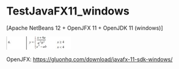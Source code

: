 # TestJavaFX11_windows
[Apache NetBeans 12 + OpenJFX 11 + OpenJDK 11 (windows)]

![Screenshot](formula.png)

OpenJFX: https://gluonhq.com/download/javafx-11-sdk-windows/
